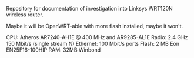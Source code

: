 Repository for documentation of investigation into Linksys WRT120N wireless router.

Maybe it will be OpenWRT-able with more flash installed, maybe it won't.

CPU:
    Atheros AR7240-AH1E @ 400 MHz and AR9285-AL1E
Radio:
    2.4 GHz
    150 Mbit/s (single stream N)
Ethernet:
    100 Mbit/s ports
Flash:
    2 MB
    Eon EN25F16-100HIP
RAM:
    32MB
    Winbond

